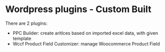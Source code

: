 Wordpress plugins - Custom Built
===================================

There are 2 plugins:
- PPC Builder: create aritlces based on imported excel data, with given template
- Wccf Product Field Customizer: manage Woocommerce Product Field
